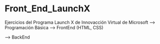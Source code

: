 # Front_End_LaunchX
Ejercicios del Programa Launch X de Innovacción Virtual de Microsoft
--> Programación Básica
--> FrontEnd (HTML, CSS)

--> BackEnd 
